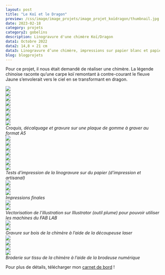 ```yaml
---
layout: post
title: "Le Koï et le Dragon"
preview: /css/image/image_projets/image_projet_koïdragon/thumbnail.jpg
date: 2023-02-18
category: projets 
category2: gobelins
description: Linogravure d'une chimère Koï/Dragon
data1: Octobre 2022
data2: 14,8 × 21 cm
data3: Linogravure d’une chimère, impressions sur papier blanc et papier fait main, productions à partir de machines du FAB LAB de l’école
blog: blogprojets
---
```


Pour ce projet, il nous était demandé de réaliser une chimère.
La légende chinoise raconte qu’une carpe koï remontant à contre-courant le fleuve Jaune s’envolerait vers le ciel en se transformant en dragon.
<div class="image_container">
<div><img onclick="Zoom(this)" class="img-gallery" src="/css/image/image_projets/image_projet_koïdragon/img1.jpg"></div>
<div><img onclick="Zoom(this)" class="img-gallery" src="/css/image/image_projets/image_projet_koïdragon/img2.jpg"></div>
<div><img onclick="Zoom(this)" class="img-gallery" src="/css/image/image_projets/image_projet_koïdragon/img3.jpg"></div>
<div><img onclick="Zoom(this)" class="img-gallery" src="/css/image/image_projets/image_projet_koïdragon/img4.jpg"></div>
</div>

<div class="image_container">
<div><img onclick="Zoom(this)" class="img-gallery" src="/css/image/image_projets/image_projet_koïdragon/img5.jpg"></div>
<div><img onclick="Zoom(this)" class="img-gallery" src="/css/image/image_projets/image_projet_koïdragon/img6.jpg"></div>
<div><img onclick="Zoom(this)" class="img-gallery" src="/css/image/image_projets/image_projet_koïdragon/img7.jpg"></div>
<div><img onclick="Zoom(this)" class="img-gallery" src="/css/image/image_projets/image_projet_koïdragon/img8.jpg"></div>
<em>Croquis, décalquage et gravure sur une plaque de gomme à graver au format A5</em>
</div>

<div class="image_container">
<div><img onclick="Zoom(this)" class="img-gallery" src="/css/image/image_projets/image_projet_koïdragon/img9.jpg"></div>
<div><img onclick="Zoom(this)" class="img-gallery" src="/css/image/image_projets/image_projet_koïdragon/img10.jpg"></div>
<div><img onclick="Zoom(this)" class="img-gallery" src="/css/image/image_projets/image_projet_koïdragon/img11.jpg"></div>
<div><img onclick="Zoom(this)" class="img-gallery" src="/css/image/image_projets/image_projet_koïdragon/img12.jpg"></div>
<div><img onclick="Zoom(this)" class="img-gallery" src="/css/image/image_projets/image_projet_koïdragon/img13.jpg"></div>
<div><img onclick="Zoom(this)" class="img-gallery" src="/css/image/image_projets/image_projet_koïdragon/img14.jpg"></div>
<div><img onclick="Zoom(this)" class="img-gallery" src="/css/image/image_projets/image_projet_koïdragon/img15.jpg"></div>
<div></div>
<em>Tests d’impression de la linogravure sur du papier (d’impression et artisanal)</em>
</div>

<div class="image_container">
<div class="three"><img onclick="Zoom(this)" class="img-gallery" src="/css/image/image_projets/image_projet_koïdragon/img16.jpg"></div>
<div class="three"><img onclick="Zoom(this)" class="img-gallery" src="/css/image/image_projets/image_projet_koïdragon/img17.jpg"></div>
<div class="three"><img onclick="Zoom(this)" class="img-gallery" src="/css/image/image_projets/image_projet_koïdragon/img18.jpg"></div>
<em>Impressions finales</em>
</div>

<div class="image_container">
<div><img onclick="Zoom(this)" class="img-gallery" src="/css/image/image_projets/image_projet_koïdragon/img18.jpg"></div>
<div><img onclick="Zoom(this)" class="img-gallery" src="/css/image/image_projets/image_projet_koïdragon/img19.jpg"></div>
<em>Vectorisation de l’illustration sur Illustrator (outil plume) pour pouvoir utiliser les machines du FAB LAB</em>
</div>


<div class="image_container">
<div><img onclick="Zoom(this)" class="img-gallery" src="/css/image/image_projets/image_projet_koïdragon/img20.jpg"></div>
<div><img onclick="Zoom(this)" class="img-gallery" src="/css/image/image_projets/image_projet_koïdragon/gif1.gif"></div>
<em>Gravure sur bois de la chimère à l’aide de la découpeuse laser</em>
</div>

<div class="image_container">
<div><img onclick="Zoom(this)" class="img-gallery" src="/css/image/image_projets/image_projet_koïdragon/img21.jpg"></div>
<div><img onclick="Zoom(this)" class="img-gallery" src="/css/image/image_projets/image_projet_koïdragon/gif2.gif"></div>
<div><img onclick="Zoom(this)" class="img-gallery" src="/css/image/image_projets/image_projet_koïdragon/gif3.gif"></div>
<div><img onclick="Zoom(this)" class="img-gallery" src="/css/image/image_projets/image_projet_koïdragon/gif4.gif"></div>
<em>Broderie sur tissu de la chimère à l’aide de la brodeuse numérique</em>
</div>

Pour plus de détails, télécharger mon <a href="https://drive.google.com/file/d/1S8pKyrYQurMnnyod7ARneOV12P1UkNjl/view?usp=share_link">carnet de bord</a> !
